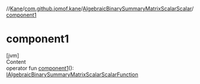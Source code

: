 //[Kane](../../index.md)/[com.github.jomof.kane](../index.md)/[AlgebraicBinarySummaryMatrixScalarScalar](index.md)/[component1](component1.md)



# component1  
[jvm]  
Content  
operator fun [component1](component1.md)(): [IAlgebraicBinarySummaryMatrixScalarScalarFunction](../-i-algebraic-binary-summary-matrix-scalar-scalar-function/index.md)  



